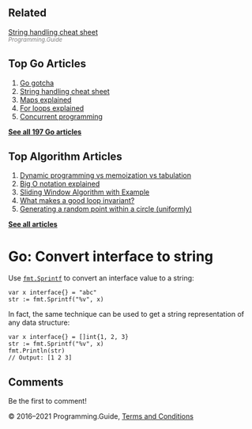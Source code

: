 <span class="underline"></span>

<span class="underline"></span>

Related
-------

[String handling cheat sheet](string-functions-reference-cheat-sheet.html)  
<span style="color: grey; font-style: italic; font-size: smaller">Programming.Guide</span>

Top Go Articles
---------------

1.  [Go gotcha](go-gotcha.html)
2.  [String handling cheat sheet](string-functions-reference-cheat-sheet.html)
3.  [Maps explained](maps-explained.html)
4.  [For loops explained](for-loop.html)
5.  [Concurrent programming](go-concurrency-tutorial.html)

[**See all 197 Go articles**](index.html)

<span class="underline"></span>

Top Algorithm Articles
----------------------

1.  [Dynamic programming vs memoization vs tabulation](../dynamic-programming-vs-memoization-vs-tabulation.html)
2.  [Big O notation explained](../big-o-notation-explained.html)
3.  [Sliding Window Algorithm with Example](../sliding-window-example.html)
4.  [What makes a good loop invariant?](../what-makes-a-good-loop-invariant.html)
5.  [Generating a random point within a circle (uniformly)](../random-point-within-circle.html)

[**See all articles**](../index.html)

Go: Convert interface to string
===============================

Use [`fmt.Sprintf`](https://golang.org/pkg/fmt/#Sprintf) to convert an interface value to a string:

    var x interface{} = "abc"
    str := fmt.Sprintf("%v", x)

In fact, the same technique can be used to get a string representation of any data structure:

    var x interface{} = []int{1, 2, 3}
    str := fmt.Sprintf("%v", x)
    fmt.Println(str)
    // Output: [1 2 3]

Comments
--------

Be the first to comment!

© 2016–2021 Programming.Guide, [Terms and Conditions](../terms-and-conditions.html)
